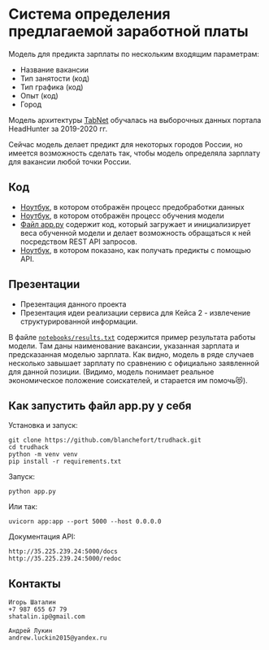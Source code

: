 # Система определения предлагаемой заработной платы

Модель для предикта зарплаты по нескольким входящим параметрам:
* Название вакансии
* Тип занятости (код)
* Тип графика (код)
* Опыт (код)
* Город

Модель архитектуры [TabNet](https://arxiv.org/abs/1908.07442) обучалась на выборочных данных портала HeadHunter за 2019-2020 гг.

Сейчас модель делает предикт для некоторых городов России, но имеется возможность сделать так, чтобы модель определяла зарплату для вакансии любой точки России.

## Код
* [Ноутбук](https://github.com/blanchefort/trudhack/blob/master/notebooks/SALARY_01_TABNETL_PREPARE_DATA.ipynb), в котором отображён процесс предобработки данных
* [Ноутбук](https://github.com/blanchefort/trudhack/blob/master/notebooks/salary-tabnet-train.ipynb), в котором отображён процесс обучения модели
* [Файл app.py](https://github.com/blanchefort/trudhack/blob/master/app.py) содержит код, который загружает и инициализирует веса обученной модели и делает возможность обращаться к ней посредством REST API запросов.
* [Ноутбук](https://github.com/blanchefort/trudhack/blob/master/notebooks/usage_example.ipynb), в котором показано, как получать предикты с помощью API.

## Презентации
* Презентация данного проекта
* Презентация идеи реализации сервиса для Кейса 2 - извлечение структурированной информации.

В файле [`notebooks/results.txt`](https://github.com/blanchefort/trudhack/blob/master/notebooks/results.txt) содержится пример результата работы модели. Там даны наименование вакансии, указанная зарплата и предсказанная моделью зарплата. Как видно, модель в ряде случаев несколько завышает зарплату по сравнению с официально заявленной для данной позиции. (Видимо, модель понимает реальное экономическое положение соискателей, и старается им помочь😻).

## Как запустить файл app.py у себя

Установка и запуск:

```
git clone https://github.com/blanchefort/trudhack.git
cd trudhack
python -m venv venv
pip install -r requirements.txt
```

Запуск:
```
python app.py
```
Или так:
```
uvicorn app:app --port 5000 --host 0.0.0.0
```

Документация API:

```
http://35.225.239.24:5000/docs
http://35.225.239.24:5000/redoc
```

## Контакты

```
Игорь Шаталин
+7 987 655 67 79
shatalin.ip@gmail.com
```

```
Андрей Лукин
andrew.luckin2015@yandex.ru
```
